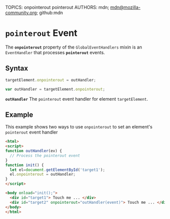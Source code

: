 TOPICS: onpointerout
        pointerout
AUTHORS: mdn; mdn@mozilla-community.org; github:mdn

# `pointerout` Event

The **`onpointerout`** property of the `GlobalEventHandlers` mixin is an `EventHandler` that processes
**`pointerout`** events.

## Syntax

```javascript
targetElement.onpointerout = outHandler;

var outHandler = targetElement.onpointerout;
```

**`outHandler`** The `pointerout` event handler for element `targetElement`.

## Example

This example shows two ways to use `onpointerout` to set an element's `pointerout` event handler

```html
<html>
<script>
function outHandler(ev) {
  // Process the pointerout event
}
function init() {
  let el=document.getElementById('target1');
  el.onpointerout = outHandler;
}
</script>

<body onload="init();">
  <div id="target1"> Touch me ... </div>
  <div id="target2" onpointerout="outHandler(event)"> Touch me ... </div>
</body>
</html>
```
